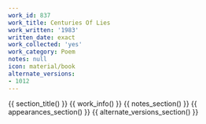```yaml
---
work_id: 837
work_title: Centuries Of Lies
work_written: '1983'
written_date: exact
work_collected: 'yes'
work_category: Poem
notes: null
icon: material/book
alternate_versions:
- 1012
---
```


{{ section_title() }}
{{ work_info() }}
{{ notes_section() }}
{{ appearances_section() }}
{{ alternate_versions_section() }}